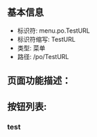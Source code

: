 
## 基本信息

- 标识符: menu.po.TestURL
- 标识符缩写: TestURL
- 类型: 菜单
- 路径: /po/TestURL

## 页面功能描述：





## 按钮列表:


### test



